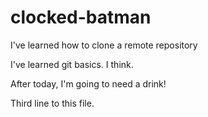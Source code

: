 # clocked-batman
I've learned how to clone a remote repository

I've learned git basics. I think.

After today, I'm going to need a drink!

Third line to this file.

